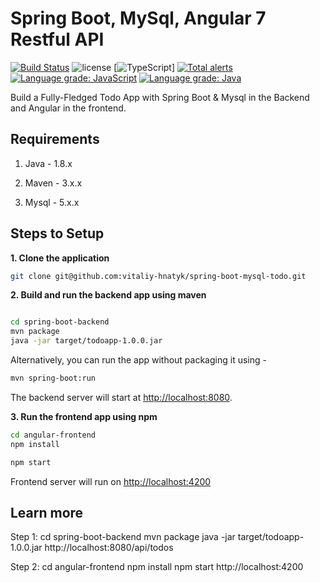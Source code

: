 
# Spring Boot, MySql, Angular 7 Restful API

[![Build Status](https://travis-ci.org/vitaliy-hnatyk/spring-boot-mysql-todo.svg?branch=master)](https://travis-ci.org/vitaliy-hnatyk/spring-boot-mysql-todo)
![license](https://img.shields.io/github/license/vitaliy-hnatyk/spring-boot-mysql-todo.svg)
[![TypeScript](https://badges.frapsoft.com/typescript/version/typescript-next.svg?v=311)]
[![Total alerts](https://img.shields.io/lgtm/alerts/g/vitaliy-hnatyk/spring-boot-mysql-todo.svg?logo=lgtm&logoWidth=18)](https://lgtm.com/projects/g/vitaliy-hnatyk/spring-boot-mysql-todo/alerts/)
[![Language grade: JavaScript](https://img.shields.io/lgtm/grade/javascript/g/vitaliy-hnatyk/spring-boot-mysql-todo.svg?logo=lgtm&logoWidth=18)](https://lgtm.com/projects/g/vitaliy-hnatyk/spring-boot-mysql-todo/context:javascript)
[![Language grade: Java](https://img.shields.io/lgtm/grade/java/g/vitaliy-hnatyk/spring-boot-mysql-todo.svg?logo=lgtm&logoWidth=18)](https://lgtm.com/projects/g/vitaliy-hnatyk/spring-boot-mysql-todo/context:java)

Build a Fully-Fledged Todo App with Spring Boot & Mysql in the Backend and Angular in the frontend.

## Requirements

1. Java - 1.8.x

2. Maven - 3.x.x

3. Mysql - 5.x.x

## Steps to Setup

**1. Clone the application**

```bash
git clone git@github.com:vitaliy-hnatyk/spring-boot-mysql-todo.git
```

**2. Build and run the backend app using maven**

```bash

cd spring-boot-backend
mvn package
java -jar target/todoapp-1.0.0.jar
```

Alternatively, you can run the app without packaging it using -

```bash
mvn spring-boot:run
```

The backend server will start at <http://localhost:8080>.

**3. Run the frontend app using npm**

```bash
cd angular-frontend
npm install
```

```bash
npm start
```

Frontend server will run on <http://localhost:4200>

## Learn more

Step 1: 
cd spring-boot-backend
mvn package
java -jar target/todoapp-1.0.0.jar
http://localhost:8080/api/todos

Step 2:
cd angular-frontend
npm install
npm start
http://localhost:4200

